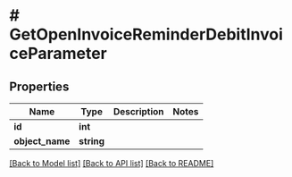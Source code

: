 # # GetOpenInvoiceReminderDebitInvoiceParameter

## Properties

Name | Type | Description | Notes
------------ | ------------- | ------------- | -------------
**id** | **int** |  |
**object_name** | **string** |  |

[[Back to Model list]](../../README.md#models) [[Back to API list]](../../README.md#endpoints) [[Back to README]](../../README.md)
